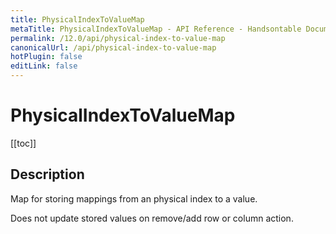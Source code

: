```yaml
---
title: PhysicalIndexToValueMap
metaTitle: PhysicalIndexToValueMap - API Reference - Handsontable Documentation
permalink: /12.0/api/physical-index-to-value-map
canonicalUrl: /api/physical-index-to-value-map
hotPlugin: false
editLink: false
---
```


# PhysicalIndexToValueMap

[[toc]]

## Description

Map for storing mappings from an physical index to a value.

Does not update stored values on remove/add row or column action.



